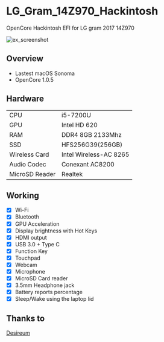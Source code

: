 # LG_Gram_14Z970_Hackintosh
OpenCore Hackintosh EFI for LG gram 2017 14Z970

![ex_screenshot](https://github.com/user-attachments/assets/74cfb58c-2c22-4dc8-b726-8c548e172dce)

## Overview
- Lastest macOS Sonoma
- OpenCore 1.0.5

## Hardware

| | | 
| :--- | :--- |
| CPU | i5-7200U |
| GPU | Intel HD 620 |
| RAM | DDR4 8GB 2133Mhz |
| SSD | HFS256G39(256GB) |
| Wireless Card | Intel Wireless-AC 8265 |
| Audio Codec | Conexant AC8200 |
| MicroSD Reader | Realtek |

## Working

- [x] Wi-Fi
- [x] Bluetooth
- [x] GPU Acceleration
- [x] Display brightness with Hot Keys 
- [x] HDMI output
- [x] USB 3.0 + Type C
- [x] Function Key
- [x] Touchpad
- [x] Webcam
- [x] Microphone
- [x] MicroSD Card reader
- [x] 3.5mm Headphone jack
- [x] Battery reports percentage
- [x] Sleep/Wake using the laptop lid 

## Thanks to
[Desireum](https://github.com/Desireum/LG_Gram_14Z970_OpenCore_Hackintosh)
